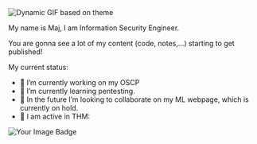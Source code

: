 <picture>
  <source media="(prefers-color-scheme: dark)" srcset="https://github.com/user-attachments/assets/cf6f7e0c-dcc9-4fb8-a843-78af6a948132">
  <source media="(prefers-color-scheme: light)" srcset="https://github.com/user-attachments/assets/cbe87925-d85f-47cc-9544-33d89d18143f">
  <img alt="Dynamic GIF based on theme" src="https://github.com/user-attachments/assets/da73339e-c155-4058-8732-1b6cbfa0a031">
</picture>

My name is Maj, I am Information Security Engineer.

You are gonna see a lot of my content (code, notes,...) starting to get published!

My current status:

- 🏢 I’m currently working on my OSCP
- 🔎 I’m currently learning pentesting.
- 🤖 In the future I’m looking to collaborate on my ML webpage, which is currently on hold.
- 📢 I am active in THM:


<img src="https://tryhackme-badges.s3.amazonaws.com/Mulc.png" alt="Your Image Badge" />





